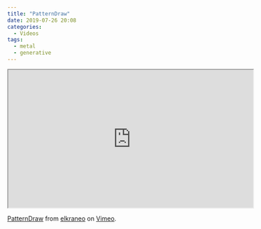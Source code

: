 ```yaml
---
title: "PatternDraw"
date: 2019-07-26 20:08
categories:
  - Videos
tags:
  - metal
  - generative
---
```


<iframe width="560" height="315" src="https://player.vimeo.com/video/350380175?autoplay=1&loop=1 frameborder="0"> </iframe>
<p><a href="https://vimeo.com/350380175">PatternDraw</a> from <a href="https://vimeo.com/elkraneo">elkraneo</a> on <a href="https://vimeo.com">Vimeo</a>.</p>